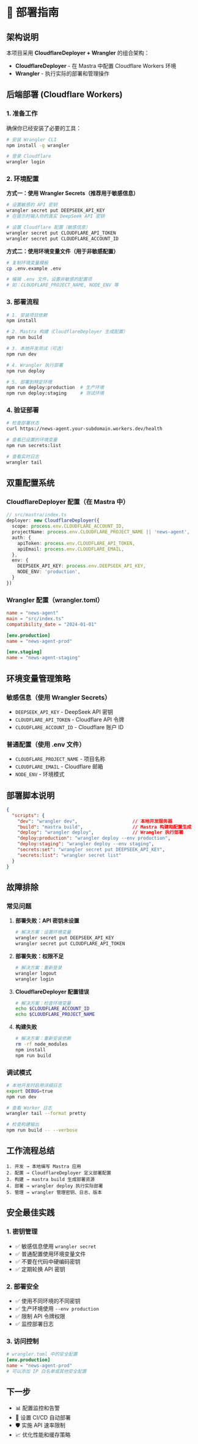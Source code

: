 # 🚀 部署指南

## 架构说明

本项目采用 **CloudflareDeployer + Wrangler** 的组合架构：

- **CloudflareDeployer** - 在 Mastra 中配置 Cloudflare Workers 环境
- **Wrangler** - 执行实际的部署和管理操作

## 后端部署 (Cloudflare Workers)

### 1. 准备工作

确保你已经安装了必要的工具：

```bash
# 安装 Wrangler CLI
npm install -g wrangler

# 登录 Cloudflare
wrangler login
```

### 2. 环境配置

**方式一：使用 Wrangler Secrets（推荐用于敏感信息）**

```bash
# 设置敏感的 API 密钥
wrangler secret put DEEPSEEK_API_KEY
# 在提示时输入你的真实 DeepSeek API 密钥

# 设置 Cloudflare 配置（敏感信息）
wrangler secret put CLOUDFLARE_API_TOKEN
wrangler secret put CLOUDFLARE_ACCOUNT_ID
```

**方式二：使用环境变量文件（用于非敏感配置）**

```bash
# 复制环境变量模板
cp .env.example .env

# 编辑 .env 文件，设置非敏感的配置项
# 如：CLOUDFLARE_PROJECT_NAME, NODE_ENV 等
```

### 3. 部署流程

```bash
# 1. 安装项目依赖
npm install

# 2. Mastra 构建（CloudflareDeployer 生成配置）
npm run build

# 3. 本地开发测试（可选）
npm run dev

# 4. Wrangler 执行部署
npm run deploy

# 5. 部署到特定环境
npm run deploy:production  # 生产环境
npm run deploy:staging     # 测试环境
```

### 4. 验证部署

```bash
# 检查部署状态
curl https://news-agent.your-subdomain.workers.dev/health

# 查看已设置的环境变量
npm run secrets:list

# 查看实时日志
wrangler tail
```

## 双重配置系统

### CloudflareDeployer 配置（在 Mastra 中）

```typescript
// src/mastra/index.ts
deployer: new CloudflareDeployer({
  scope: process.env.CLOUDFLARE_ACCOUNT_ID,
  projectName: process.env.CLOUDFLARE_PROJECT_NAME || 'news-agent',
  auth: {
    apiToken: process.env.CLOUDFLARE_API_TOKEN,
    apiEmail: process.env.CLOUDFLARE_EMAIL,
  },
  env: {
    DEEPSEEK_API_KEY: process.env.DEEPSEEK_API_KEY,
    NODE_ENV: 'production',
  }
})
```

### Wrangler 配置（wrangler.toml）

```toml
name = "news-agent"
main = "src/index.ts"
compatibility_date = "2024-01-01"

[env.production]
name = "news-agent-prod"

[env.staging]
name = "news-agent-staging"
```

## 环境变量管理策略

### 敏感信息（使用 Wrangler Secrets）
- `DEEPSEEK_API_KEY` - DeepSeek API 密钥
- `CLOUDFLARE_API_TOKEN` - Cloudflare API 令牌
- `CLOUDFLARE_ACCOUNT_ID` - Cloudflare 账户 ID

### 普通配置（使用 .env 文件）
- `CLOUDFLARE_PROJECT_NAME` - 项目名称
- `CLOUDFLARE_EMAIL` - Cloudflare 邮箱
- `NODE_ENV` - 环境模式

## 部署脚本说明

```json
{
  "scripts": {
    "dev": "wrangler dev",                    // 本地开发服务器
    "build": "mastra build",                  // Mastra 构建和配置生成
    "deploy": "wrangler deploy",              // Wrangler 执行部署
    "deploy:production": "wrangler deploy --env production",
    "deploy:staging": "wrangler deploy --env staging",
    "secrets:set": "wrangler secret put DEEPSEEK_API_KEY",
    "secrets:list": "wrangler secret list"
  }
}
```

## 故障排除

### 常见问题

1. **部署失败：API 密钥未设置**
   ```bash
   # 解决方案：设置环境变量
   wrangler secret put DEEPSEEK_API_KEY
   wrangler secret put CLOUDFLARE_API_TOKEN
   ```

2. **部署失败：权限不足**
   ```bash
   # 解决方案：重新登录
   wrangler logout
   wrangler login
   ```

3. **CloudflareDeployer 配置错误**
   ```bash
   # 解决方案：检查环境变量
   echo $CLOUDFLARE_ACCOUNT_ID
   echo $CLOUDFLARE_PROJECT_NAME
   ```

4. **构建失败**
   ```bash
   # 解决方案：重新安装依赖
   rm -rf node_modules
   npm install
   npm run build
   ```

### 调试模式

```bash
# 本地开发时启用详细日志
export DEBUG=true
npm run dev

# 查看 Worker 日志
wrangler tail --format pretty

# 检查构建输出
npm run build -- --verbose
```

## 工作流程总结

```
1. 开发 → 本地编写 Mastra 应用
2. 配置 → CloudflareDeployer 定义部署配置
3. 构建 → mastra build 生成部署资源
4. 部署 → wrangler deploy 执行实际部署
5. 管理 → wrangler 管理密钥、日志、版本
```

## 安全最佳实践

### 1. 密钥管理
- ✅ 敏感信息使用 `wrangler secret`
- ✅ 普通配置使用环境变量文件
- ✅ 不要在代码中硬编码密钥
- ✅ 定期轮换 API 密钥

### 2. 部署安全
- ✅ 使用不同环境的不同密钥
- ✅ 生产环境使用 `--env production`
- ✅ 限制 API 令牌权限
- ✅ 监控部署日志

### 3. 访问控制
```toml
# wrangler.toml 中的安全配置
[env.production]
name = "news-agent-prod"
# 可以添加 IP 白名单或其他安全配置
```

## 下一步

- 📊 配置监控和告警
- 🔄 设置 CI/CD 自动部署
- 🛡️ 实施 API 速率限制
- 📈 优化性能和缓存策略
